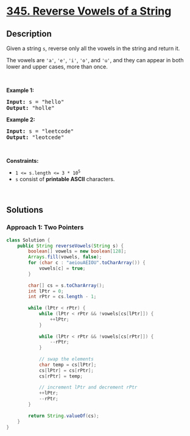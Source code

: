 # [345. Reverse Vowels of a String](https://leetcode.com/problems/reverse-vowels-of-a-string)

## Description

<p>Given a string <code>s</code>, reverse only all the vowels in the string and return it.</p>

<p>The vowels are <code>&#39;a&#39;</code>, <code>&#39;e&#39;</code>, <code>&#39;i&#39;</code>, <code>&#39;o&#39;</code>, and <code>&#39;u&#39;</code>, and they can appear in both lower and upper cases, more than once.</p>
<p>&nbsp;</p>

<p><strong class="example">Example 1:</strong></p>
<pre>
<strong>Input:</strong> s = "hello"
<strong>Output:</strong> "holle"
</pre>

<p><strong class="example">Example 2:</strong></p>
<pre>
<strong>Input:</strong> s = "leetcode"
<strong>Output:</strong> "leotcede"
</pre>
<p>&nbsp;</p>

<p><strong>Constraints:</strong></p>
<ul>
    <li><code>1 &lt;= s.length &lt;= 3 * 10<sup>5</sup></code></li>
    <li><code>s</code> consist of <strong>printable ASCII</strong> characters.</li>
</ul>
<p>&nbsp;</p>

## Solutions

### **Approach 1: Two Pointers**

```java
class Solution {
    public String reverseVowels(String s) {
        boolean[] vowels = new boolean[128];
        Arrays.fill(vowels, false);
        for (char c : "aeiouAEIOU".toCharArray()) {
            vowels[c] = true;
        }
        
        char[] cs = s.toCharArray();
        int lPtr = 0;
        int rPtr = cs.length - 1;
        
        while (lPtr < rPtr) {
            while (lPtr < rPtr && !vowels[cs[lPtr]]) {
                ++lPtr;
            }
            
            while (lPtr < rPtr && !vowels[cs[rPtr]]) {
                --rPtr;
            }
            
            // swap the elements
            char temp = cs[lPtr];
            cs[lPtr] = cs[rPtr];
            cs[rPtr] = temp;
            
            // increment lPtr and decrement rPtr
            ++lPtr;
            --rPtr;
        }
        
        return String.valueOf(cs);
    }
}
```